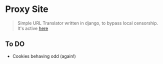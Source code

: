 # Proxy Site

> Simple URL Translator written in django, to bypass local censorship.
> It's active [here](http://lawproxy.herokuapp.com/http://mylocation.org/)

## To DO
- Cookies behaving odd (again!)


